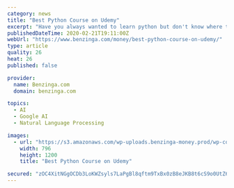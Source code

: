 ```yaml
---
category: news
title: "Best Python Course on Udemy"
excerpt: "Have you always wanted to learn python but don't know where to start? Take a look at the best python course on udemy to find the best course."
publishedDateTime: 2020-02-21T19:11:00Z
webUrl: "https://www.benzinga.com/money/best-python-course-on-udemy/"
type: article
quality: 26
heat: 26
published: false

provider:
  name: Benzinga.com
  domain: benzinga.com

topics:
  - AI
  - Google AI
  - Natural Language Processing

images:
  - url: "https://s3.amazonaws.com/wp-uploads.benzinga-money.prod/wp-content/uploads/2020/02/21175637/ws6tb1ci0co.jpg"
    width: 796
    height: 1200
    title: "Best Python Course on Udemy"

secured: "zOC4XitNGgOCDb3LoKWZsyls7LaPgBl8qftm9TxBx0zB8eJKB8t6cS9o0UtZ6bIzeX1rMCTEAc0XxfJz3eMiPOrGVTgc4VcjzGmRN+PTpztOrJ6uUxUINfWV7/nn94ir9YOCz//f82uu3DyYyIDYhFWNt8CSSykcgPcku+PWiiGWh+uAFYaxVjdUkj9DpwqaKKVIHH3ZnmlYKwJu9UKoslnNiE52nC1g1D3TnRyd3/lQB/lojwkXGHbLyGXILqiT6lL6MYbeM39xx93Z+kRu6/RQsDovE4jf3vGVwuJTR//rMnoPA5EYRGe+GmeHhwCW;MR53fyKrpn74Q9P1RCw9Gg=="
---
```


